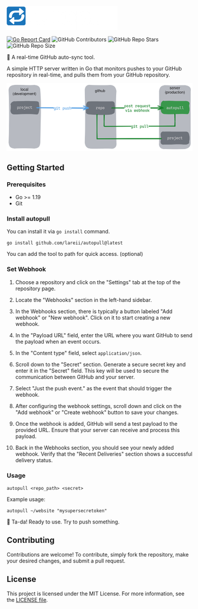 <img width="300" src="./assets/logo.png" alt="autopull Logo">

[![Go Report Card](https://goreportcard.com/badge/github.com/lareii/autopull)](https://goreportcard.com/report/github.com/lareii/autopull)
![GitHub Contributors](https://img.shields.io/github/contributors/lareii/autopull)
![GitHub Repo Stars](https://img.shields.io/github/stars/lareii/autopull?color=yellow)
![GitHub Repo Size](https://img.shields.io/github/repo-size/lareii/autopull?color=limegreen)

🔄 A real-time GitHub auto-sync tool.

A simple HTTP server written in Go that monitors pushes to your GitHub repository in real-time, and pulls them from your GitHub repository.

![autopull Schema](./assets/schema.png)

## Getting Started
### Prerequisites
- Go >= 1.19
- Git

### Install autopull
You can install it via `go install` command.
```
go install github.com/lareii/autopull@latest
```

You can add the tool to path for quick access. (optional)

### Set Webhook
1. Choose a repository and click on the "Settings" tab at the top of the repository page.

2. Locate the "Webhooks" section in the left-hand sidebar.

3. In the Webhooks section, there is typically a button labeled "Add webhook" or "New webhook". Click on it to start creating a new webhook.

4. In the "Payload URL" field, enter the URL where you want GitHub to send the payload when an event occurs.

5. In the "Content type" field, select `application/json`.

6. Scroll down to the "Secret" section. Generate a secure secret key and enter it in the "Secret" field. This key will be used to secure the communication between GitHub and your server.

7. Select "Just the push event." as the event that should trigger the webhook.

8. After configuring the webhook settings, scroll down and click on the "Add webhook" or "Create webhook" button to save your changes.

9. Once the webhook is added, GitHub will send a test payload to the provided URL. Ensure that your server can receive and process this payload.

10. Back in the Webhooks section, you should see your newly added webhook. Verify that the "Recent Deliveries" section shows a successful delivery status.

### Usage
```
autopull <repo_path> <secret>
```

Example usage:
```
autopull ~/website "mysupersecretoken"
```

🎉 Ta-da! Ready to use. Try to push something.

## Contributing
Contributions are welcome! To contribute, simply fork the repository, make your desired changes, and submit a pull request.

## License
This project is licensed under the MIT License. For more information, see the [LICENSE file](./LICENSE).